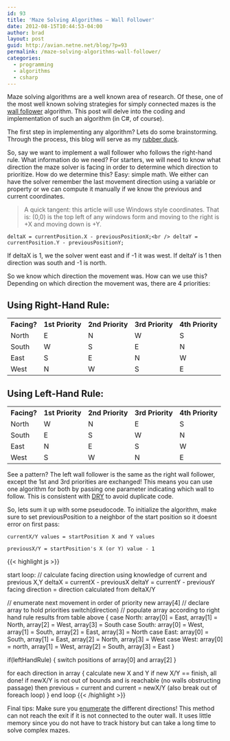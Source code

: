 ```yaml
---
id: 93
title: 'Maze Solving Algorithms – Wall Follower'
date: 2012-08-15T10:44:53-04:00
author: brad
layout: post
guid: http://avian.netne.net/blog/?p=93
permalink: /maze-solving-algorithms-wall-follower/
categories:
  - programming
  - algorithms
  - csharp
---
```


Maze solving algorithms are a well known area of research. Of these, one of the most well known solving strategies for simply connected mazes is the [wall follower](http://en.wikipedia.org/wiki/Maze_solving_algorithm#Wall_follower) algorithm. This post will delve into the coding and implementation of such an algorithm (in C#, of course).

<!--more-->

The first step in implementing any algorithm? Lets do some brainstorming. Through the process, this blog will serve as my [rubber duck](http://en.wikipedia.org/wiki/Rubber_duck_debugging).

So, say we want to implement a wall follower who follows the right-hand rule. What information do we need? For starters, we will need to know what direction the maze solver is facing in order to determine which direction to prioritize. How do we determine this? Easy: simple math. We either can have the solver remember the last movement direction using a variable or property or we can compute it manually if we know the previous and current coordinates.

> A quick tangent: this article will use Windows style coordinates. That is: (0,0) is the top left of any windows form and moving to the right is +X and moving down is +Y.

`deltaX = currentPosition.X - previousPositionX;<br /> deltaY = currentPosition.Y - previousPositionY;`

If deltaX is 1, we the solver went east and if -1 it was west. If deltaY is 1 then direction was south and -1 is north.

So we know which direction the movement was. How can we use this? Depending on which direction the movement was, there are 4 priorities:

## Using Right-Hand Rule:

<table>
<tbody>
<tr>
<th>Facing?</th>
<th>1st Priority</th>
<th>2nd Priority</th>
<th>3rd Priority</th>
<th>4th Priority</th>
</tr>
<tr>
<td>North</td>
<td>E</td>
<td>N</td>
<td>W</td>
<td>S</td>
</tr>
<tr>
<td>South</td>
<td>W</td>
<td>S</td>
<td>E</td>
<td>N</td>
</tr>
<tr>
<td>East</td>
<td>S</td>
<td>E</td>
<td>N</td>
<td>W</td>
</tr>
<tr>
<td>West</td>
<td>N</td>
<td>W</td>
<td>S</td>
<td>E</td>
</tr>
</tbody>
</table>

## Using Left-Hand Rule:

<table>
<tbody>
<tr>
<th>Facing?</th>
<th>1st Priority</th>
<th>2nd Priority</th>
<th>3rd Priority</th>
<th>4th Priority</th>
</tr>
<tr>
<td>North</td>
<td>W</td>
<td>N</td>
<td>E</td>
<td>S</td>
</tr>
<tr>
<td>South</td>
<td>E</td>
<td>S</td>
<td>W</td>
<td>N</td>
</tr>
<tr>
<td>East</td>
<td>N</td>
<td>E</td>
<td>S</td>
<td>W</td>
</tr>
<tr>
<td>West</td>
<td>S</td>
<td>W</td>
<td>N</td>
<td>E</td>
</tr>
</tbody>
</table>

See a pattern? The left wall follower is the same as the right wall follower, except the 1st and 3rd priorities are exchanged! This means you can use one algorithm for both by passing one parameter indicating which wall to follow. This is consistent with [DRY](http://en.wikipedia.org/wiki/Don't_repeat_yourself) to avoid duplicate code.

So, lets sum it up with some pseudocode. To initialize the algorithm, make sure to set previousPosition to a neighbor of the start position so it doesnt error on first pass:

`currentX/Y values = startPosition X and Y values`

`previousX/Y = startPosition's X (or Y) value - 1`

{{< highlight js >}}

start loop:
// calculate facing direction using knowledge of current and previous X,Y
deltaX = currentX - previousX
deltaY = currentY - previousY
facing direction = direction calculated from deltaX/Y

// enumerate next movement in order of priority
new array[4]  // declare array to hold priorities
switch(direction) // populate array according to right hand rule results from table above
{
  case North:  array[0] = East, array[1] = North, array[2] = West, array[3] = South
  case South:  array[0] = West, array[1] = South, array[2] = East, array[3] = North
  case East:  array[0] = South, array[1] = East, array[2] = North, array[3] = West
  case West:  array[0] = north, array[1] = West, array[2] = South, array[3] = East
}

if(leftHandRule) { switch positions of array[0] and array[2] }

for each direction in array
{
  calculate new X and Y
  if new X/Y == finish, all done!
  if newX/Y is not out of bounds and is reachable (no walls obstructing passage)
  then previous = current and current = newX/Y (also break out of foreach loop)
}
end loop
{{< /highlight >}}

Final tips: Make sure you [enumerate](http://msdn.microsoft.com/en-us/library/sbbt4032.aspx) the different directions! This method can not reach the exit if it is not connected to the outer wall. It uses little memory since you do not have to track history but can take a long time to solve complex mazes.
